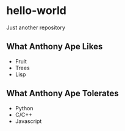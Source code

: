 # hello-world
Just another repository
## What Anthony Ape Likes
* Fruit
* Trees
* Lisp

## What Anthony Ape Tolerates
* Python
* C/C++
* Javascript
